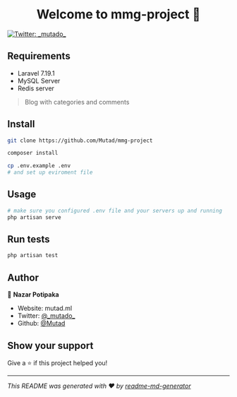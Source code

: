 <h1 align="center">Welcome to mmg-project 👋</h1>
<p>
  <a href="https://twitter.com/_mutado_" target="_blank">
    <img alt="Twitter: _mutado_" src="https://img.shields.io/twitter/follow/_mutado_.svg?style=social" />
  </a>
</p>

## Requirements
- Laravel 7.19.1
- MySQL Server
- Redis server

> Blog with categories and comments

## Install

```sh
git clone https://github.com/Mutad/mmg-project

composer install

cp .env.example .env
# and set up eviroment file
```

## Usage

```sh
# make sure you configured .env file and your servers up and running
php artisan serve
```

## Run tests

```sh
php artisan test
```

## Author

👤 **Nazar Potipaka**

* Website: mutad.ml
* Twitter: [@\_mutado\_](https://twitter.com/_mutado_)
* Github: [@Mutad](https://github.com/Mutad)

## Show your support

Give a ⭐️ if this project helped you!

***
_This README was generated with ❤️ by [readme-md-generator](https://github.com/kefranabg/readme-md-generator)_
